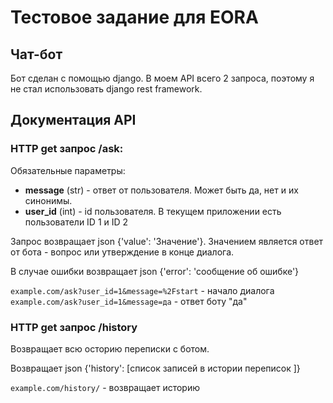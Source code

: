 # Тестовое задание для EORA
## Чат-бот

Бот сделан с помощью django. В моем API всего 2 запроса, поэтому я не стал использовать django rest framework.

## Документация API

### HTTP get запрос /ask:

Обязательные параметры:

- **message** (str) - ответ от пользователя. Может быть да, нет и их синонимы.
- **user_id** (int) - id пользователя. В текущем приложении есть пользователи ID 1 и ID 2

Запрос возвращает json {'value': 'Значение'}. Значением является ответ от бота - вопрос или утверждение в конце диалога.

В случае ошибки возвращает json {'error': 'сообщение об ошибке'}

```example.com/ask?user_id=1&message=%2Fstart``` - начало диалога
```example.com/ask?user_id=1&message=да``` - ответ боту "да"

### HTTP get запрос /history

Возвращает всю осторию переписки с ботом. 

Возвращает json {'history': [список записей в истории переписок ]}

```example.com/history/``` - возвращает историю